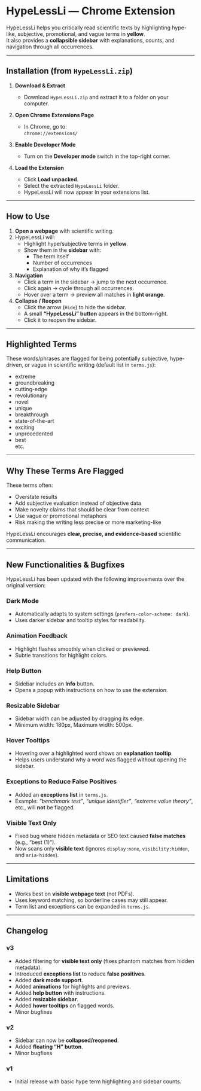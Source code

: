 # HypeLessLi — Chrome Extension

HypeLessLi helps you critically read scientific texts by highlighting hype-like, subjective, promotional, and vague terms in **yellow**.  
It also provides a **collapsible sidebar** with explanations, counts, and navigation through all occurrences.

---

## Installation (from `HypeLessLi.zip`)

1. **Download & Extract**
   - Download `HypeLessLi.zip` and extract it to a folder on your computer.

2. **Open Chrome Extensions Page**
   - In Chrome, go to:  
     `chrome://extensions/`

3. **Enable Developer Mode**
   - Turn on the **Developer mode** switch in the top-right corner.

4. **Load the Extension**
   - Click **Load unpacked**.
   - Select the extracted `HypeLessLi` folder.
   - HypeLessLi will now appear in your extensions list.

---

## How to Use

1. **Open a webpage** with scientific writing.
2. HypeLessLi will:
   - Highlight hype/subjective terms in **yellow**.
   - Show them in the **sidebar** with:
     - The term itself
     - Number of occurrences
     - Explanation of why it’s flagged
3. **Navigation**
   - Click a term in the sidebar → jump to the next occurrence.
   - Click again → cycle through all occurrences.
   - Hover over a term → preview all matches in **light orange**.
4. **Collapse / Reopen**
   - Click the arrow (`Hide`) to hide the sidebar.
   - A small **“HypeLessLi” button** appears in the bottom-right.
   - Click it to reopen the sidebar.

---

## Highlighted Terms

These words/phrases are flagged for being potentially subjective, hype-driven, or vague in scientific writing (default list in `terms.js`):

- extreme  
- groundbreaking  
- cutting-edge  
- revolutionary  
- novel  
- unique  
- breakthrough  
- state-of-the-art  
- exciting  
- unprecedented  
- best  
etc.

---

## Why These Terms Are Flagged

These terms often:
- Overstate results
- Add subjective evaluation instead of objective data
- Make novelty claims that should be clear from context
- Use vague or promotional metaphors
- Risk making the writing less precise or more marketing-like

HypeLessLi encourages **clear, precise, and evidence-based** scientific communication.

---

## New Functionalities & Bugfixes

HypeLessLi has been updated with the following improvements over the original version:

### Dark Mode
- Automatically adapts to system settings (`prefers-color-scheme: dark`).
- Uses darker sidebar and tooltip styles for readability.

### Animation Feedback
- Highlight flashes smoothly when clicked or previewed.
- Subtle transitions for highlight colors.

### Help Button
- Sidebar includes an **Info** button.
- Opens a popup with instructions on how to use the extension.

### Resizable Sidebar
- Sidebar width can be adjusted by dragging its edge.
- Minimum width: 180px, Maximum width: 500px.

### Hover Tooltips
- Hovering over a highlighted word shows an **explanation tooltip**.
- Helps users understand why a word was flagged without opening the sidebar.

### Exceptions to Reduce False Positives
- Added an **exceptions list** in `terms.js`.
- Example: *“benchmark test”*, *“unique identifier”*, *“extreme value theory”*, etc., will **not** be flagged.

### Visible Text Only
- Fixed bug where hidden metadata or SEO text caused **false matches** (e.g., “best (1)”).
- Now scans only **visible text** (ignores `display:none`, `visibility:hidden`, and `aria-hidden`).

---

## Limitations

- Works best on **visible webpage text** (not PDFs).
- Uses keyword matching, so borderline cases may still appear.
- Term list and exceptions can be expanded in `terms.js`.

---

## Changelog

### v3
- Added filtering for **visible text only** (fixes phantom matches from hidden metadata).
- Introduced **exceptions list** to reduce **false positives**.
- Added **dark mode support**.
- Added **animations** for highlights and previews.
- Added **help button** with instructions.
- Added **resizable sidebar**.
- Added **hover tooltips** on flagged words.
- Minor bugfixes

### v2
- Sidebar can now be **collapsed/reopened**.
- Added **floating “H” button**.
- Minor bugfixes

### v1
- Initial release with basic hype term highlighting and sidebar counts.

